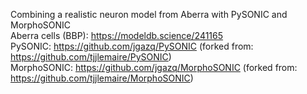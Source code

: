 Combining a realistic neuron model from Aberra with PySONIC and MorphoSONIC<br />
Aberra cells (BBP): https://modeldb.science/241165<br />
PySONIC:  https://github.com/jgazq/PySONIC (forked from: https://github.com/tjjlemaire/PySONIC)<br />
MorphoSONIC: https://github.com/jgazq/MorphoSONIC (forked from: https://github.com/tjjlemaire/MorphoSONIC)<br />
